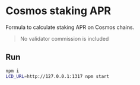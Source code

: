# Cosmos staking APR

Formula to calculate staking APR on Cosmos chains.
> No validator commission is included

## Run

```bash
npm i
LCD_URL=http://127.0.0.1:1317 npm start
```